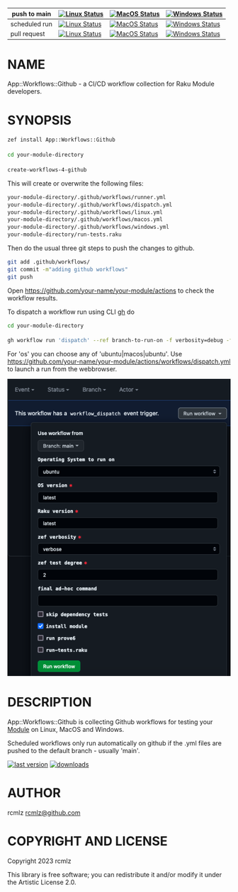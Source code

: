 |push to main|[![Linux Status](https://github.com/zero-overhead/App-Workflows-Github/actions/workflows/linux.yml/badge.svg?event=push)](https://github.com/zero-overhead/App-Workflows-Github/actions)|[![MacOS Status](https://github.com/zero-overhead/App-Workflows-Github/actions/workflows/macos.yml/badge.svg?event=push)](https://github.com/zero-overhead/App-Workflows-Github/actions)|[![Windows Status](https://github.com/zero-overhead/App-Workflows-Github/actions/workflows/windows.yml/badge.svg?event=push)](https://github.com/zero-overhead/App-Workflows-Github/actions) |
|---|---|---|---|
|scheduled run|[![Linux Status](https://github.com/zero-overhead/App-Workflows-Github/actions/workflows/linux.yml/badge.svg?event=schedule)](https://github.com/zero-overhead/App-Workflows-Github/actions)|[![MacOS Status](https://github.com/zero-overhead/App-Workflows-Github/actions/workflows/macos.yml/badge.svg?event=schedule)](https://github.com/zero-overhead/App-Workflows-Github/actions)|[![Windows Status](https://github.com/zero-overhead/App-Workflows-Github/actions/workflows/windows.yml/badge.svg?event=schedule)](https://github.com/zero-overhead/App-Workflows-Github/actions)| 
|pull request|[![Linux Status](https://github.com/zero-overhead/App-Workflows-Github/actions/workflows/linux.yml/badge.svg?event=pull)](https://github.com/zero-overhead/App-Workflows-Github/actions)|[![MacOS Status](https://github.com/zero-overhead/App-Workflows-Github/actions/workflows/macos.yml/badge.svg?event=pull)](https://github.com/zero-overhead/App-Workflows-Github/actions)|[![Windows Status](https://github.com/zero-overhead/App-Workflows-Github/actions/workflows/windows.yml/badge.svg?event=pull)](https://github.com/zero-overhead/App-Workflows-Github/actions)|

NAME
====

App::Workflows::Github - a CI/CD workflow collection for Raku Module developers.

SYNOPSIS
========

```bash
zef install App::Workflows::Github

cd your-module-directory

create-workflows-4-github
```

This will create or overwrite the following files:

```bash
your-module-directory/.github/workflows/runner.yml
your-module-directory/.github/workflows/dispatch.yml
your-module-directory/.github/workflows/linux.yml
your-module-directory/.github/workflows/macos.yml
your-module-directory/.github/workflows/windows.yml
your-module-directory/run-tests.raku
```

Then do the usual three git steps to push the changes to github.

```bash
git add .github/workflows/
git commit -m"adding github workflows"
git push
```

Open https://github.com/your-name/your-module/actions to check the workflow results.

To dispatch a workflow run using CLI [gh](https://cli.github.com/manual/) do

```bash
cd your-module-directory

gh workflow run 'dispatch' --ref branch-to-run-on -f verbosity=debug -f os=windows -f run_prove6=true -f install_module=true -f skip_deps_tests=false
```

For 'os' you can choose any of 'ubuntu|macos|ubuntu'. Use https://github.com/your-name/your-module/actions/workflows/dispatch.yml to launch a run from the webbrowser.

![screenshot of dispatch menu](https://github.com/zero-overhead/App-Workflows-Github/blob/main/resources/dispatch-screenshot.png?raw=true)

DESCRIPTION
===========

App::Workflows::Github is collecting Github workflows for testing your [Module](https://raku.land) on Linux, MacOS and Windows.

Scheduled workflows only run automatically on github if the .yml files are pushed to the default branch - usually 'main'.

[![last version](https://raku.land/zef:zero-overhead/App::Workflows::Github/badges/version)](https://raku.land/zef:zero-overhead/App::Workflows::Github/badges) [![downloads](https://raku.land/zef:zero-overhead/App::Workflows::Github/badges/downloads)](https://raku.land/zef:zero-overhead/App::Workflows::Github/badges)

AUTHOR
======

rcmlz <rcmlz@github.com>

COPYRIGHT AND LICENSE
=====================

Copyright 2023 rcmlz

This library is free software; you can redistribute it and/or modify it under the Artistic License 2.0.

